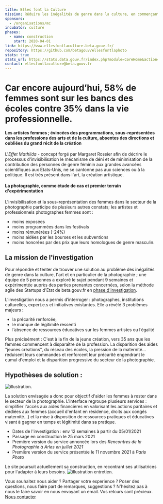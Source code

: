```yaml
---
title: Elles font la Culture
mission: Réduire les inégalités de genre dans la culture, en commençant par le secteur de la photographie. 
sponsors:
  - /organisations/mc
incubator: culture
phases:
  - name: construction
    start: 2020-04-01
link: https://www.ellesfontlaculture.beta.gouv.fr/
repository: https://github.com/betagouv/ellesfontlaphoto
stats: true
stats_url: https://stats.data.gouv.fr/index.php?module=CoreHome&action=index&idSite=187&period=range&date=previous30&updated=1#?idSite=187&period=range&date=previous30&category=Dashboard_Dashboard&subcategory=1
contact: ellesfontlaculture@beta.gouv.fr
---
```


# Car encore aujourd’hui, 58% de femmes sont sur les bancs des écoles contre 35% dans la vie professionnelle.

#### Les artistes femmes ; évincées des programmations, sous-représentées dans les professions des arts et de la culture, absentes des directions et oubliées du grand récit de la création

L'_Effet Mathilda_ - concept forgé par Margaret Rossier afin de décrire le processus d'invisibilisation le mécanisme de déni et de minimisation de la contribution des personnes de genre féminin aux grandes avancées scientifiques aux Etats-Unis, ne se cantonne pas aux sciences ou à la politique. Il est très présent dans l'art, la création artistique. 

#### La photographie, comme étude de cas et premier terrain d'expérimentation

L'invisibilisation et la sous-représentation des femmes dans le secteur de la photographie participe de plusieurs autres constats; les artistes et professionnels photographes femmes sont : 
- moins exposées
- moins programmées dans les festivals
- moins rémunérées (-24%)
- moins aidées par les bourses et les subventions
- moins honorées par des prix
que leurs homologues de genre masculin.


## La mission de l'investigation

Pour répondre et tenter de trouver une solution au problème des inégalités de genre dans la culture, l'art et en particulier de la photographie ; une équipe de 5 personnes a exploré le sujet pendant 9 semaines et expérimentée auprès des parties prenantes concernées, selon la méthode agile des Startups d'Etat de beta.gouv.fr en [phase d'investigation](https://beta.gouv.fr/approche/investigation).

L’investigation nous a permis d’interroger : photographes, institutions culturelles, expert.e.s et initiatives existantes. Elle a révélé 3 problèmes majeurs : 
- la précarité renforcée, 
- le manque de légitimité ressenti
- l’absence de ressources éducatives sur les femmes artistes ou l’égalité

Plus précisément :
C'est à la fin de la jeune création, vers 35 ans que les femmes commencent à disparaître de la profession. La disparition des aides "jeunes créations", du réseau des écoles, la pression de la maternité... réduisent leurs commandes et renforcent leur précarité engendrant le cumul d'emploi et la disparition progressive du secteur de la photographie.  

## Hypothèses de solution :
![illustration](https://user-images.githubusercontent.com/36261410/144897717-4f6ee22d-646b-4231-babb-497ef9fb3116.png).

La solution envisagée a donc pour objectif d'aider les femmes à rester dans le secteur de la photographie. L'interface regroupe plusieurs services : simplifier l'accès aux aides financières en valorisant les actions paritaires et dédiées aux femmes (accueil d'enfant en résidence, droits aux congés maternité...) et la mise à disposition de ressources pratiques et éducatives visant à gagner en temps et légitimité dans sa pratique. 

- Dates de l'investigation : env 12 semaines à partir du 05/01/2021
- Passage en construction le 25 mars 2021
- Première version du service annoncée lors des _Rencontres de la Photographie à Arles en juillet 2021_
- Première version du service présentée le 11 novembre 2021 à _Paris Photo_

Le site poursuit actuellement sa construction, en recontrant ses utilisatrices pour l'adapter à leurs besoins. 
![illustration entretien](https://user-images.githubusercontent.com/36261410/144896616-274c3941-65fb-48df-bc8e-282a66686ac1.png).

Vous souhaitez nous aider ? Partager votre experience ? Poser des questions, nous faire part de remarques, suggestions ? 
N'hésitez pas à nous le faire savoir en nous envoyant un email. Vos retours sont précieux.
[Nous contacter](mailto:ellesfontlaculture@beta.gouv.fr)




